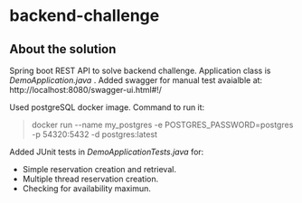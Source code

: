 # backend-challenge
## About the solution

Spring boot REST API to solve backend challenge. Application class is _DemoApplication.java_ . Added swagger for manual test avaialble at: http://localhost:8080/swagger-ui.html#!/

Used postgreSQL docker image. Command to run it:

> docker run --name my_postgres -e POSTGRES_PASSWORD=postgres -p 54320:5432 -d postgres:latest

Added JUnit tests in _DemoApplicationTests.java_ for:

- Simple reservation creation and retrieval. 
- Multiple thread reservation creation.
- Checking for availability maximun.




